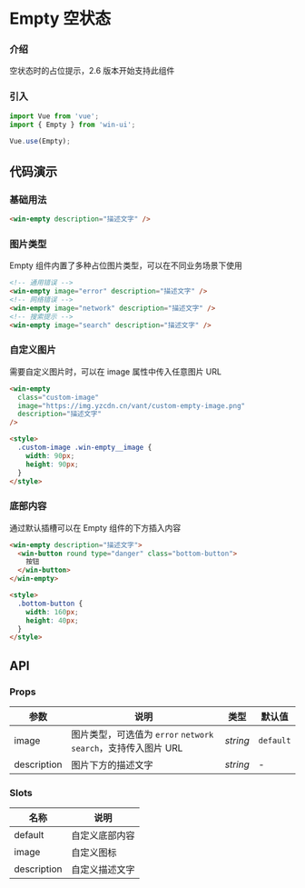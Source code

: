 # Empty 空状态

### 介绍

空状态时的占位提示，2.6 版本开始支持此组件

### 引入

```js
import Vue from 'vue';
import { Empty } from 'win-ui';

Vue.use(Empty);
```

## 代码演示

### 基础用法

```html
<win-empty description="描述文字" />
```

### 图片类型

Empty 组件内置了多种占位图片类型，可以在不同业务场景下使用

```html
<!-- 通用错误 -->
<win-empty image="error" description="描述文字" />
<!-- 网络错误 -->
<win-empty image="network" description="描述文字" />
<!-- 搜索提示 -->
<win-empty image="search" description="描述文字" />
```

### 自定义图片

需要自定义图片时，可以在 image 属性中传入任意图片 URL

```html
<win-empty
  class="custom-image"
  image="https://img.yzcdn.cn/vant/custom-empty-image.png"
  description="描述文字"
/>

<style>
  .custom-image .win-empty__image {
    width: 90px;
    height: 90px;
  }
</style>
```

### 底部内容

通过默认插槽可以在 Empty 组件的下方插入内容

```html
<win-empty description="描述文字">
  <win-button round type="danger" class="bottom-button">
    按钮
  </win-button>
</win-empty>

<style>
  .bottom-button {
    width: 160px;
    height: 40px;
  }
</style>
```

## API

### Props

| 参数 | 说明 | 类型 | 默认值 |
| --- | --- | --- | --- |
| image | 图片类型，可选值为 `error` `network` `search`，支持传入图片 URL | _string_ | `default` |
| description | 图片下方的描述文字 | _string_ | - |

### Slots

| 名称        | 说明           |
| ----------- | -------------- |
| default     | 自定义底部内容 |
| image       | 自定义图标     |
| description | 自定义描述文字 |
